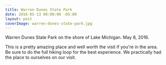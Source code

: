 ```yaml
---
title: Warren Dunes State Park
date: 2016-05-13 00:00:00 -05:00
layout: post
coverImage: warren-dunes-state-park.jpg
---
```


Warren Dunes State Park on the shore of Lake Michigan. May 8, 2016.

This is a pretty amazing place and well worth the visit if you're in the area. Be sure to do the full hiking loop for the best experience. We practically had the place to ourselves on our visit.
